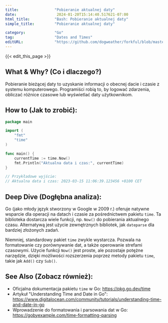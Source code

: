 ```yaml
---
title:                "Pobieranie aktualnej daty"
date:                  2024-01-20T15:14:40.517621-07:00
html_title:           "Bash: Pobieranie aktualnej daty"
simple_title:         "Pobieranie aktualnej daty"

category:             "Go"
tag:                  "Dates and Times"
editURL:              "https://github.com/dogweather/forkful/blob/master/content/pl/go/getting-the-current-date.md"
---
```


{{< edit_this_page >}}

## What & Why? (Co i dlaczego?)

Pobieranie bieżącej daty to uzyskanie informacji o obecnej dacie i czasie z systemu komputerowego. Programiści robią to, by logować zdarzenia, obliczać różnice czasowe lub wyświetlać daty użytkownikom.

## How to (Jak to zrobić):

```Go
package main

import (
	"fmt"
	"time"
)

func main() {
	currentTime := time.Now()
	fmt.Println("Aktualna data i czas:", currentTime)
}

// Przykładowe wyjście:
// Aktualna data i czas: 2023-03-15 11:06:39.123456 +0100 CET
```

## Deep Dive (Dogłębna analiza):

Go (jako młody język stworzony w Google w 2009 r.) oferuje natywne wsparcie dla operacji na datach i czasie za pośrednictwem pakietu `time`. Ta biblioteka dostarcza wiele funkcji, np. `Now()` do pobierania aktualnego czasu. Alternatywą jest użycie zewnętrznych bibliotek, jak `dateparse` dla bardziej złożonych zadań. 

Niemniej, standardowy pakiet `time` zwykle wystarcza. Pozwala na formatowanie czy porównywanie dat, a także operowanie strefami czasowymi. Użycie funkcji `Now()` jest proste, ale pozostaje potężne narzędzie, dzięki możliwości rozszerzenia poprzez metody pakietu `time`, takie jak `Add()` czy `Sub()`.

## See Also (Zobacz również):

- Oficjalna dokumentacja pakietu `time` w Go: https://pkg.go.dev/time
- Artykuł "Understanding Time and Date in Go": https://www.digitalocean.com/community/tutorials/understanding-time-and-date-in-go
- Wprowadzenie do formatowania i parsowania dat w Go: https://gobyexample.com/time-formatting-parsing

